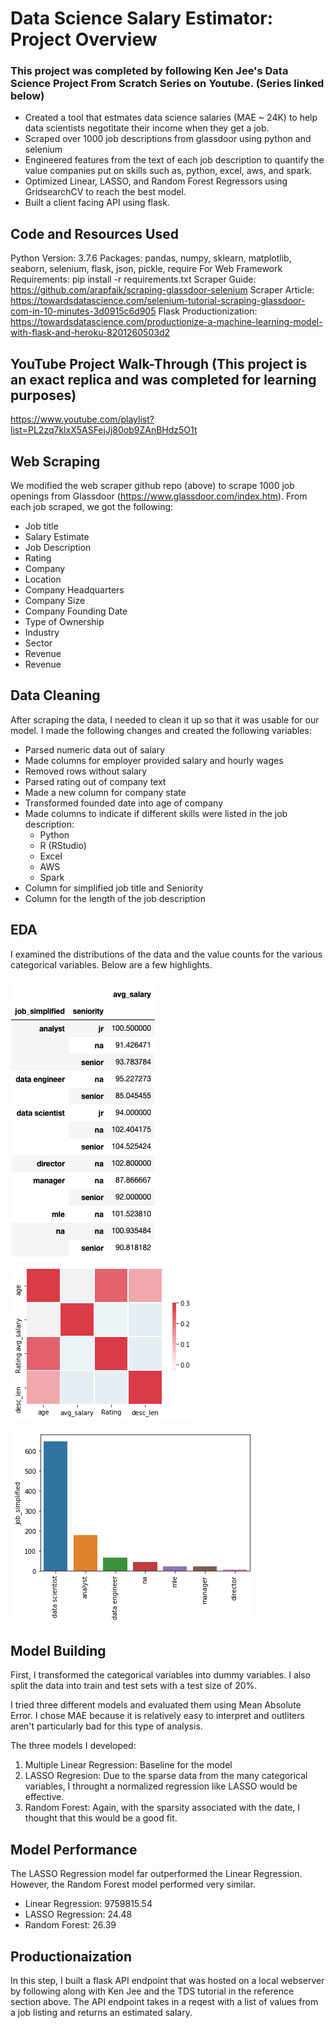 # Data Science Salary Estimator: Project Overview 
### This project was completed by following Ken Jee's Data Science Project From Scratch Series on Youtube. (Series linked below)

* Created a tool that estmates data science salaries (MAE ~ 24K) to help data scientists negotitate their income when they get a job.
* Scraped over 1000 job descriptions from glassdoor using python and selenium
* Engineered features from the text of each job description to quantify the value companies put on skills such as, python, excel, aws, and spark.
* Optimized Linear, LASSO, and Random Forest Regressors using GridsearchCV to reach the best model.
* Built a client facing API using flask.

## Code and Resources Used
Python Version: 3.7.6
Packages: pandas, numpy, sklearn, matplotlib, seaborn, selenium, flask, json, pickle, require
For Web Framework Requirements: pip install -r requirements.txt
Scraper Guide: https://github.com/arapfaik/scraping-glassdoor-selenium
Scraper Article: https://towardsdatascience.com/selenium-tutorial-scraping-glassdoor-com-in-10-minutes-3d0915c6d905
Flask Productionization: https://towardsdatascience.com/productionize-a-machine-learning-model-with-flask-and-heroku-8201260503d2

## YouTube Project Walk-Through (This project is an exact replica and was completed for learning purposes)
https://www.youtube.com/playlist?list=PL2zq7klxX5ASFejJj80ob9ZAnBHdz5O1t

## Web Scraping
We modified the web scraper github repo (above) to scrape 1000 job openings from Glassdoor (https://www.glassdoor.com/index.htm).  From each job scraped, we got the following:
* Job title
* Salary Estimate
* Job Description
* Rating 
* Company
* Location
* Company Headquarters
* Company Size
* Company Founding Date
* Type of Ownership
* Industry
* Sector 
* Revenue 
* Revenue 

## Data Cleaning 
After scraping the data, I needed to clean it up so that it was usable for our model.  I made the following changes and created the following variables: 
* Parsed numeric data out of salary
* Made columns for employer provided salary and hourly wages
* Removed rows without salary 
* Parsed rating out of company text 
* Made a new column for company state
* Transformed founded date into age of company
* Made columns to indicate if different skills were listed in the job description: 
  * Python
  * R (RStudio)
  * Excel 
  * AWS
  * Spark
* Column for simplified job title and Seniority
* Column for the length of the job description 

## EDA

I examined the distributions of the data and the value counts for the various categorical variables.  Below are a few highlights.

![alt text](https://github.com/yiannimercer/ds_salary_estimator_proj/blob/main/ds_salalry_breakdown_job_simp.png) ![alt text](https://github.com/yiannimercer/ds_salary_estimator_proj/blob/main/ds_salary_corr_heatmap.png)

![alt text](https://github.com/yiannimercer/ds_salary_estimator_proj/blob/main/job_simp.png)

## Model Building

First, I transformed the categorical variables into dummy variables.  I also split the data into train and test sets with a test size of 20%.

I tried three different models and evaluated them using Mean Absolute Error.  I chose MAE because it is relatively easy to interpret and outliters aren't particularly bad for this type of analysis.  

The three models I developed: 
1) Multiple Linear Regression: Baseline for the model
2) LASSO Regresion: Due to the sparse data from the many categorical variables, I throught a normalized regression like LASSO would be effective. 
3) Random Forest: Again, with the sparsity associated with the date, I thought that this would be a good fit. 

## Model Performance

The LASSO Regression model far outperformed the Linear Regression.  However, the Random Forest model performed very similar. 
* Linear Regression: 9759815.54
* LASSO Regression: 24.48
* Random Forest: 26.39

## Productionaization

In this step, I built a flask API endpoint that was hosted on a local webserver by following along with Ken Jee and the TDS tutorial in the reference section above.  The API endpoint takes in a reqest with a list of values from a job listing and returns an estimated salary. 
